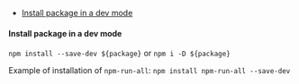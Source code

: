 
* [Install package in a dev mode](#install-package-in-a-dev-mode)

#### Install package in a dev mode

`npm install --save-dev ${package}` or `npm i -D ${package}`

Example of installation of `npm-run-all`:
`npm install npm-run-all --save-dev`
